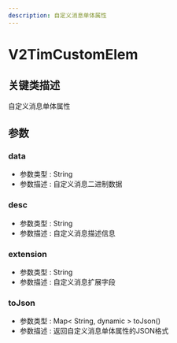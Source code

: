 ```yaml
---
description: 自定义消息单体属性
---
```


# V2TimCustomElem

## 关键类描述

自定义消息单体属性

## 参数

### data

* 参数类型 : String
* 参数描述 : 自定义消息二进制数据

### desc

* 参数类型 : String
* 参数描述 : 自定义消息描述信息

### extension

* 参数类型 : String
* 参数描述 : 自定义消息扩展字段

### toJson

* 参数类型 : Map< String, dynamic > toJson()
* 参数描述 : 返回自定义消息单体属性的JSON格式
